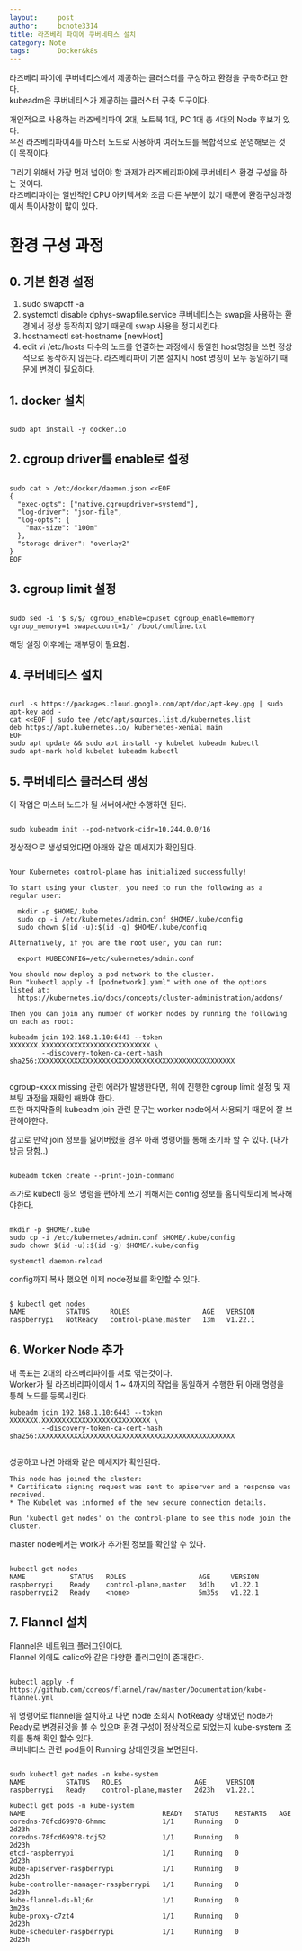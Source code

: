 ```yaml
---
layout:     post
author:     bcnote3314
title: 라즈베리 파이에 쿠버네티스 설치
category: Note
tags: 		Docker&k8s
---
```


라즈베리 파이에 쿠버네티스에서 제공하는 클러스터를 구성하고 환경을 구축하려고 한다.  
kubeadm은 쿠버네티스가 제공하는 클러스터 구축 도구이다.  

개인적으로 사용하는 라즈베리파이 2대, 노트북 1대, PC 1대 총 4대의 Node 후보가 있다.  
우선 라즈베리파이4를 마스터 노드로 사용하여 여러노드를 복합적으로 운영해보는 것이 목적이다.  

그러기 위해서 가장 먼저 넘어야 할 과제가 라즈베리파이에 쿠버네티스 환경 구성을 하는 것이다.  
라즈베리파이는 일반적인 CPU 아키텍쳐와 조금 다른 부분이 있기 때문에 환경구성과정에서 특이사항이 많이 있다. 

# 환경 구성 과정

## 0. 기본 환경 설정

1. sudo swapoff -a 
2. systemctl disable dphys-swapfile.service
 쿠버네티스는 swap을 사용하는 환경에서 정상 동작하지 않기 때문에 swap 사용을 정지시킨다.
3. hostnamectl set-hostname [newHost] 
4. edit vi /etc/hosts
 다수의 노드를 연결하는 과정에서 동일한 host명칭을 쓰면 정상적으로 동작하지 않는다. 
 라즈베리파이 기본 설치시 host 명칭이 모두 동일하기 때문에 변경이 필요하다. 


## 1. docker 설치

```

sudo apt install -y docker.io

```

## 2. cgroup driver를 enable로 설정

```

sudo cat > /etc/docker/daemon.json <<EOF
{
  "exec-opts": ["native.cgroupdriver=systemd"],
  "log-driver": "json-file",
  "log-opts": {
    "max-size": "100m"
  },
  "storage-driver": "overlay2"
}
EOF

```

## 3. cgroup limit 설정 

```

sudo sed -i '$ s/$/ cgroup_enable=cpuset cgroup_enable=memory cgroup_memory=1 swapaccount=1/' /boot/cmdline.txt

```

해당 설정 이후에는 재부팅이 필요함.

## 4. 쿠버네티스 설치

```

curl -s https://packages.cloud.google.com/apt/doc/apt-key.gpg | sudo apt-key add -
cat <<EOF | sudo tee /etc/apt/sources.list.d/kubernetes.list
deb https://apt.kubernetes.io/ kubernetes-xenial main
EOF
sudo apt update && sudo apt install -y kubelet kubeadm kubectl
sudo apt-mark hold kubelet kubeadm kubectl

```

## 5. 쿠버네티스 클러스터 생성

이 작업은 마스터 노드가 될 서버에서만 수행하면 된다.  

```

sudo kubeadm init --pod-network-cidr=10.244.0.0/16

```

정상적으로 생성되었다면 아래와 같은 메세지가 확인된다.  

```

Your Kubernetes control-plane has initialized successfully!

To start using your cluster, you need to run the following as a regular user:

  mkdir -p $HOME/.kube
  sudo cp -i /etc/kubernetes/admin.conf $HOME/.kube/config
  sudo chown $(id -u):$(id -g) $HOME/.kube/config

Alternatively, if you are the root user, you can run:

  export KUBECONFIG=/etc/kubernetes/admin.conf

You should now deploy a pod network to the cluster.
Run "kubectl apply -f [podnetwork].yaml" with one of the options listed at:
  https://kubernetes.io/docs/concepts/cluster-administration/addons/

Then you can join any number of worker nodes by running the following on each as root:

kubeadm join 192.168.1.10:6443 --token XXXXXXX.XXXXXXXXXXXXXXXXXXXXXXXXXXX \
        --discovery-token-ca-cert-hash sha256:XXXXXXXXXXXXXXXXXXXXXXXXXXXXXXXXXXXXXXXXXXXXXXXXX
		
```

cgroup-xxxx missing 관련 에러가 발생한다면, 위에 진행한 cgroup limit 설정 및 재부팅 과정을 재확인 해봐야 한다.  
또한 마지막줄의 kubeadm join 관련 문구는 worker node에서 사용되기 때문에 잘 보관해야한다.

참고로 만약 join 정보를 잃어버렸을 경우 아래 명령어를 통해 초기화 할 수 있다. (내가 방금 당함..)

```

kubeadm token create --print-join-command

```  

추가로 kubectl 등의 명령을 편하게 쓰기 위해서는 config 정보를 홈디렉토리에 복사해야한다.

``` 

mkdir -p $HOME/.kube
sudo cp -i /etc/kubernetes/admin.conf $HOME/.kube/config
sudo chown $(id -u):$(id -g) $HOME/.kube/config

systemctl daemon-reload

```

config까지 복사 했으면 이제 node정보를 확인할 수 있다.  

```

$ kubectl get nodes
NAME          STATUS     ROLES                  AGE   VERSION
raspberrypi   NotReady   control-plane,master   13m   v1.22.1

```

## 6. Worker Node 추가

내 목표는 2대의 라즈베리파이를 서로 엮는것이다.  
Worker가 될 라즈바리파이에서 1 ~ 4까지의 작업을 동일하게 수행한 뒤 아래 명령을 통해 노드를 등록시킨다.

```
kubeadm join 192.168.1.10:6443 --token XXXXXXX.XXXXXXXXXXXXXXXXXXXXXXXXXXX \
        --discovery-token-ca-cert-hash sha256:XXXXXXXXXXXXXXXXXXXXXXXXXXXXXXXXXXXXXXXXXXXXXXXXX
		
```

성공하고 나면 아래와 같은 메세지가 확인된다.

```
This node has joined the cluster:
* Certificate signing request was sent to apiserver and a response was received.
* The Kubelet was informed of the new secure connection details.

Run 'kubectl get nodes' on the control-plane to see this node join the cluster.

```

master node에서는 work가 추가된 정보를 확인할 수 있다. 


```

kubectl get nodes
NAME           STATUS   ROLES                  AGE     VERSION
raspberrypi    Ready    control-plane,master   3d1h    v1.22.1
raspberrypi2   Ready    <none>                 5m35s   v1.22.1

```

## 7. Flannel 설치

Flannel은 네트워크 플러그인이다.  
Flannel 외에도 calico와 같은 다양한 플러그인이 존재한다.  

```

kubectl apply -f https://github.com/coreos/flannel/raw/master/Documentation/kube-flannel.yml

```

위 명령어로 flannel을 설치하고 나면 node 조회시 NotReady 상태였던 node가 Ready로 변경된것을 볼 수 있으며 환경 구성이 정상적으로 되었는지 kube-system 조회를 통해 확인 할수 있다.  
쿠버네티스 관련 pod들이 Running 상태인것을 보면된다.  

```

sudo kubectl get nodes -n kube-system
NAME          STATUS   ROLES                  AGE     VERSION
raspberrypi   Ready    control-plane,master   2d23h   v1.22.1

kubectl get pods -n kube-system
NAME                                  READY   STATUS    RESTARTS   AGE
coredns-78fcd69978-6hmmc              1/1     Running   0          2d23h
coredns-78fcd69978-tdj52              1/1     Running   0          2d23h
etcd-raspberrypi                      1/1     Running   0          2d23h
kube-apiserver-raspberrypi            1/1     Running   0          2d23h
kube-controller-manager-raspberrypi   1/1     Running   0          2d23h
kube-flannel-ds-hlj6n                 1/1     Running   0          3m23s
kube-proxy-c7zt4                      1/1     Running   0          2d23h
kube-scheduler-raspberrypi            1/1     Running   0          2d23h


```
